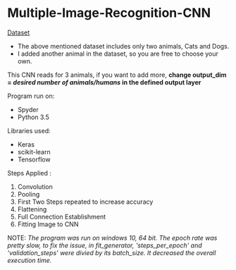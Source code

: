 # Multiple-Image-Recognition-CNN

  
[Dataset](https://sds-platform-private.s3-us-east-2.amazonaws.com/uploads/P16-Convolutional-Neural-Networks.zip)

- The above mentioned dataset includes only two animals, Cats and Dogs. 
- I added another animal in the dataset, so you are free to choose your own.

This CNN reads for 3 animals, if you want to add more, 
**change output_dim = *desired number of animals/humans* in the defined output layer**

Program run on:
- Spyder
- Python 3.5

Libraries used: 
- Keras 
- scikit-learn 
- Tensorflow


Steps Applied : 
1. Convolution 
2. Pooling 
3. First Two Steps repeated to increase accuracy 
4. Flattening 
5. Full Connection Establishment 
6. Fitting Image to CNN


NOTE: *The program was run on windows 10, 64 bit. The epoch rate was pretty slow, to fix the issue, in fit_generator, 'steps_per_epoch' and 'validation_steps' were divied by its batch_size. It decreased the overall execution time.*
